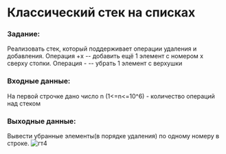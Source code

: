 # Классический стек на списках 
### Задание:
Реализовать стек, который поддерживает операции удаления и добавления.
    Операция +x -- добавить ещё 1 элемент с номером x сверху стопки.
    Операция - -- убрать 1 элемент с верхушки 
### Входные данные: 
На первой строчке дано число n (1<=n<=10^6) - количество операций над стеком 
### Выходные данные: 
Вывести убранные элементы(в порядке удаления) по одному номеру в строке.
![гт4](https://github.com/user-attachments/assets/b398f8ae-2973-4d29-84f6-3a7e0ad25ab9)
